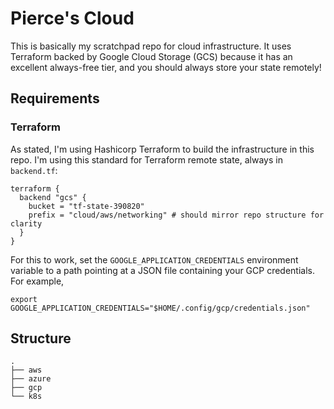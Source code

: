 # Pierce's Cloud

This is basically my scratchpad repo for cloud infrastructure. It uses Terraform backed by Google Cloud Storage (GCS) because it has an excellent always-free tier, and you should always store your state remotely!

## Requirements

### Terraform

As stated, I'm using Hashicorp Terraform to build the infrastructure in this repo. I'm using this standard for Terraform remote state, always in `backend.tf`:

```
terraform {
  backend "gcs" {
    bucket = "tf-state-390820"
    prefix = "cloud/aws/networking" # should mirror repo structure for clarity
  }
}
```

For this to work, set the `GOOGLE_APPLICATION_CREDENTIALS` environment variable to a path pointing at a JSON file containing your GCP credentials. For example,

```
export GOOGLE_APPLICATION_CREDENTIALS="$HOME/.config/gcp/credentials.json"
```

## Structure

```
.
├── aws
├── azure
├── gcp
└── k8s
```
